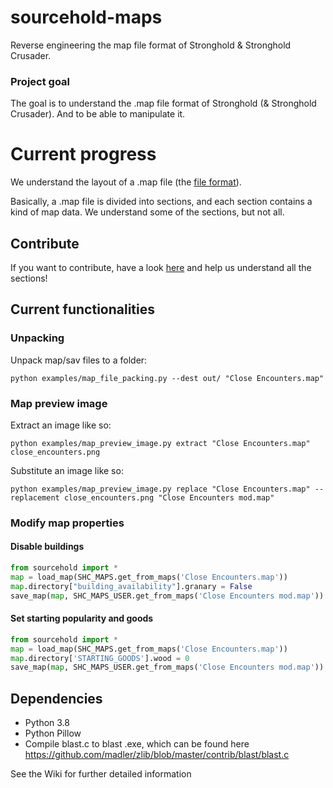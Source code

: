 # sourcehold-maps
Reverse engineering the map file format of Stronghold & Stronghold Crusader.

### Project goal
The goal is to understand the .map file format of Stronghold (& Stronghold Crusader).
And to be able to manipulate it.

# Current progress
We understand the layout of a .map file (the [file format](https://github.com/sourcehold/sourcehold-maps/blob/master/sourcehold/maps/map_structure.h)).

Basically, a .map file is divided into sections, and each section contains a kind of map data. We understand some of the sections, but not all.

## Contribute
If you want to contribute, have a look [here](https://github.com/sourcehold/sourcehold-maps/wiki/Map-sections) and help us understand all the sections! 

## Current functionalities
### Unpacking
Unpack map/sav files to a folder:
```console
python examples/map_file_packing.py --dest out/ "Close Encounters.map"
```
### Map preview image
Extract an image like so:
```console
python examples/map_preview_image.py extract "Close Encounters.map" close_encounters.png
```
Substitute an image like so:
```console
python examples/map_preview_image.py replace "Close Encounters.map" --replacement close_encounters.png "Close Encounters mod.map"
```
### Modify map properties
#### Disable buildings
```python
from sourcehold import *
map = load_map(SHC_MAPS.get_from_maps('Close Encounters.map'))
map.directory["building_availability"].granary = False
save_map(map, SHC_MAPS_USER.get_from_maps('Close Encounters mod.map'))
```
#### Set starting popularity and goods
```python
from sourcehold import *
map = load_map(SHC_MAPS.get_from_maps('Close Encounters.map'))
map.directory['STARTING_GOODS'].wood = 0
save_map(map, SHC_MAPS_USER.get_from_maps('Close Encounters mod.map'))
```

## Dependencies
* Python 3.8
* Python Pillow
* Compile blast.c to blast .exe, which can be found here https://github.com/madler/zlib/blob/master/contrib/blast/blast.c

See the Wiki for further detailed information

